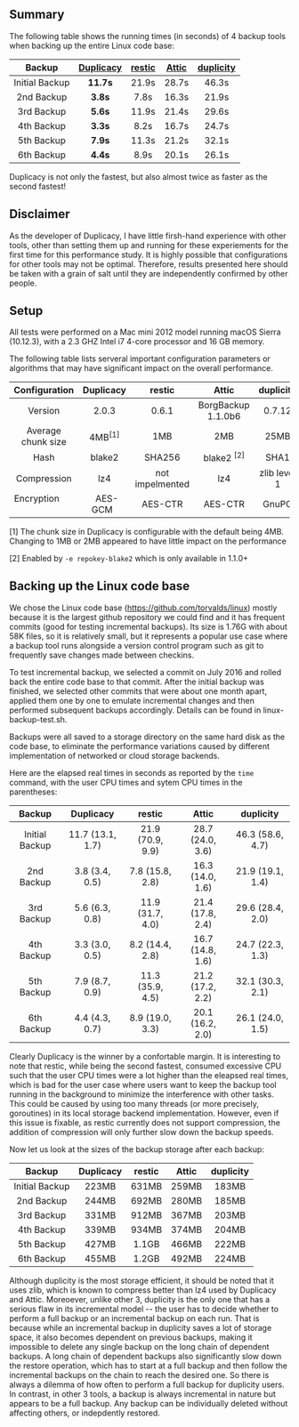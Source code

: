 ## Summary

The following table shows the running times (in seconds) of 4 backup tools when backing up the entire Linux code base:

| Backup             | [Duplicacy](https://github.com/gilbertchen/duplicacy) |   [restic](https://github.com/restic/restic)   |   [Attic](https://github.com/borgbackup/borg)    |  [duplicity](http://duplicity.nongnu.org/)  | 
|:------------------:|:-------------:|:----------:|:----------:|:-----------:|
| Initial Backup     |   **11.7s**      |    21.9s    |    28.7s    |     46.3s    |
| 2nd Backup         |    **3.8s**      |     7.8s    |    16.3s    |     21.9s    |
| 3rd Backup         |    **5.6s**      |    11.9s    |    21.4s    |     29.6s    |
| 4th Backup         |    **3.3s**      |     8.2s    |    16.7s    |     24.7s    |
| 5th Backup         |    **7.9s**      |    11.3s    |    21.2s    |     32.1s    |
| 6th Backup         |    **4.4s**      |     8.9s    |    20.1s    |     26.1s    |

Duplicacy is not only the fastest, but also almost twice as faster as the second fastest!

## Disclaimer
As the developer of Duplicacy, I have little firsh-hand experience with other tools, other than setting them up and running for these experiements for the first time for this performance study.  It is highly possible that configurations for other tools may not be optimal.  Therefore, results presented here should be taken with a grain of salt until they are independently confirmed by other people.


## Setup

All tests were performed on a Mac mini 2012 model running macOS Sierra (10.12.3), with a 2.3 GHZ Intel i7 4-core processor and 16 GB memory.

The following table lists serveral important configuration parameters or algorithms that may have significant impact on the overall performance.

| Configuration      |   Duplicacy   |   restic              |   Attic    |  duplicity  | 
|:------------------:|:-------------:|:---------------------:|:----------:|:-----------:|
| Version            |   2.0.3      |    0.6.1               |    BorgBackup 1.1.0b6    |    0.7.12    |
| Average chunk size |     4MB<sup>[1]</sup>     |    1MB               |     2MB    |     25MB     |
| Hash               |     blake2    |    SHA256             |  blake2 <sup>[2]</sup>|  SHA1    |
| Compression        |    lz4        |    not impelmented    |    lz4     | zlib level 1|
| Encryption         |    AES-GCM    |   AES-CTR             |  AES-CTR   |  GnuPG      |

[1] The chunk size in Duplicacy is configurable with the default being 4MB.  Changing to 1MB or 2MB appeared to have little impact on the performance

[2] Enabled by `-e repokey-blake2` which is only available in 1.1.0+

## Backing up the Linux code base

We chose the Linux code base (https://github.com/torvalds/linux) mostly because it is the largest github repository we could find and it has frequent commits (good for testing incremental backups).  Its size is 1.76G with about 58K files, so it is relatively small, but it represents a popular use case where a backup tool runs alongside a version control program such as git to frequently save changes made between checkins.

To test incremental backup, we selected a commit on July 2016 and rolled back the entire code base to that commit. After the initial backup was finished, we selected other commits that were about one month apart, applied them one by one to emulate incremental changes and then performed subsequent backups accordingly.  Details can be found in linux-backup-test.sh.

Backups were all saved to a storage directory on the same hard disk as the code base, to eliminate the performance variations caused by different implementation of networked or cloud storage backends.

Here are the elapsed real times in seconds as reported by the `time` command, with the user CPU times and sytem CPU times in the parentheses:

| Backup             |   Duplicacy  |   restic   |   Attic    |  duplicity  | 
|:------------------:|:----------------:|:----------:|:----------:|:-----------:|
| Initial Backup     | 11.7 (13.1, 1.7) | 21.9 (70.9, 9.9) | 28.7 (24.0, 3.6) | 46.3 (58.6, 4.7) |
| 2nd Backup         | 3.8 (3.4, 0.5)   | 7.8 (15.8, 2.8)  | 16.3 (14.0, 1.6) | 21.9 (19.1, 1.4) |
| 3rd Backup         | 5.6 (6.3, 0.8)   | 11.9 (31.7, 4.0) | 21.4 (17.8, 2.4) | 29.6 (28.4, 2.0) |
| 4th Backup         | 3.3 (3.0, 0.5)   | 8.2 (14.4, 2.8)  | 16.7 (14.8, 1.6) | 24.7 (22.3, 1.3) |
| 5th Backup         | 7.9 (8.7, 0.9)   | 11.3 (35.9, 4.5) | 21.2 (17.2, 2.2) | 32.1 (30.3, 2.1) |
| 6th Backup         | 4.4 (4.3, 0.7)   | 8.9 (19.0, 3.3)  | 20.1 (16.2, 2.0) | 26.1 (24.0, 1.5) |

Clearly Duplicacy is the winner by a confortable margin.  It is interesting to note that restic, while being the second fastest, consumed excessive CPU such that the user CPU times were a lot higher than the eleapsed real times, which is bad for the user case where users want to keep the backup tool running in the background to minimize the interference with other tasks.  This could be caused by using too many threads (or more precisely, goroutines) in its local storage backend implementation.  However, even if this issue is fixable, as restic currently does not support compression, the addition of compression will only further slow down the backup speeds.

Now let us look at the sizes of the backup storage after each backup:

| Backup             |   Duplicacy  |   restic   |   Attic    |  duplicity  | 
|:------------------:|:----------------:|:----------:|:----------:|:-----------:|
| Initial Backup     | 223MB | 631MB | 259MB | 183MB |
| 2nd Backup         | 244MB | 692MB | 280MB | 185MB |
| 3rd Backup         | 331MB | 912MB | 367MB | 203MB |
| 4th Backup         | 339MB | 934MB | 374MB | 204MB |
| 5th Backup         | 427MB | 1.1GB | 466MB | 222MB |
| 6th Backup         | 455MB | 1.2GB | 492MB | 224MB |

Although duplicity is the most storage efficient, it should be noted that it uses zlib, which is known to compress better than lz4 used by Duplicacy and Attic.  Moreoever, unlike other 3, duplicity is the only one that has a serious flaw in its incremental model -- the user has to decide whether to perform a full backup or an incremental backup on each run.  That is because while an incremental backup in duplicity saves a lot of storage space, it also becomes dependent on previous backups, making it impossible to delete any single backup on the long chain of dependent backups. A long chain of dependent backups also significantly slow down the restore operation, which has to start at a full backup and then follow the incremental backups on the chain to reach the desired one.  So there is always a dilemma of how often to perform a full backup for duplicity users.  In contrast, in other 3 tools, a backup is always incremental in nature but appears to be a full backup.  Any backup can be individually deleted without affecting others, or indepdently restored.

